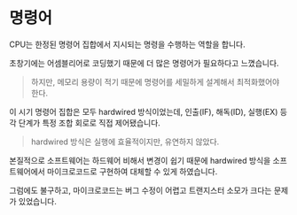 # 명령어

CPU는 한정된 명령어 집합에서 지시되는 명령을 수행하는 역할을 합니다.

초창기에는 어셈블리어로 코딩했기 때문에 더 많은 명령어가 필요하다고 느꼈습니다.

> 하지만, 메모리 용량이 적기 때문에 명령어를 세밀하게 설계해서 최적화했어야 한다.

이 시기 명령어 집합은 모두 hardwired 방식이었는데, 인출(IF), 해독(ID), 실행(EX) 등 각 단계가 특정 조합 회로로 직접 제어됐습니다.

> hardwired 방식은 실행에 효율적이지만, 유연하지 않았다.

본질적으로 소프트웨어는 하드웨어 비해서 변경이 쉽기 때문에 hardwired 방식을 소프트웨어에서 마이크로코드로 구현하여 대체할 수 있게 하였습니다.

그럼에도 불구하고, 마이크로코드는 버그 수정이 어렵고 트랜지스터 소모가 크다는 문제가 있었습니다.
